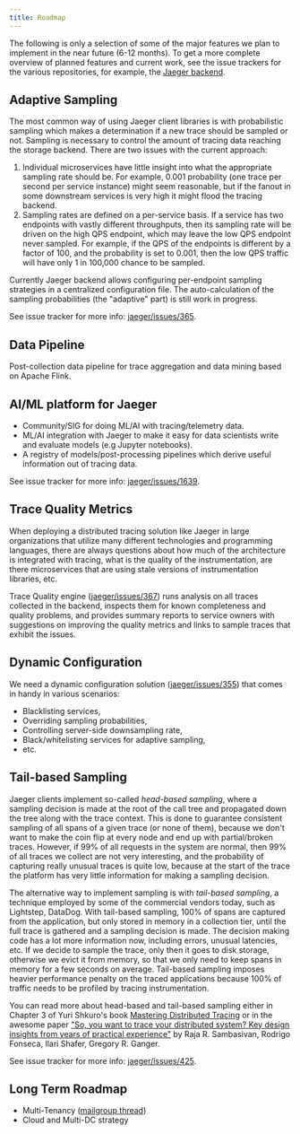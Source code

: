 ```yaml
---
title: Roadmap
---
```


The following is only a selection of some of the major features we plan to implement in the near future (6-12 months). To get a more complete overview of planned features and current work, see the issue trackers for the various repositories, for example, the [Jaeger backend](https://github.com/jaegertracing/jaeger/issues/).

## Adaptive Sampling

The most common way of using Jaeger client libraries is with probabilistic sampling which makes a determination
if a new trace should be sampled or not. Sampling is necessary to control the amount of tracing data reaching
the storage backend. There are two issues with the current approach:

  1. Individual microservices have little insight into what the appropriate sampling rate should be.
     For example, 0.001 probability (one trace per second per service instance) might seem reasonable,
     but if the fanout in some downstream services is very high it might flood the tracing backend.
  1. Sampling rates are defined on a per-service basis. If a service has two endpoints with vastly different
     throughputs, then its sampling rate will be driven on the high QPS endpoint, which may leave the low QPS
     endpoint never sampled. For example, if the QPS of the endpoints is different by a factor of 100, and the
     probability is set to 0.001, then the low QPS traffic will have only 1 in 100,000 chance to be sampled.

Currently Jaeger backend allows configuring per-endpoint sampling strategies in a centralized configuration file.
The auto-calculation of the sampling probabilities (the "adaptive" part) is still work in progress.

See issue tracker for more info: [jaeger/issues/365](https://github.com/jaegertracing/jaeger/issues/365).

## Data Pipeline

Post-collection data pipeline for trace aggregation and data mining based on Apache Flink.

## AI/ML platform for Jaeger

* Community/SIG for doing ML/AI with tracing/telemetry data.
* ML/AI integration with Jaeger to make it easy for data scientists write and evaluate models
  (e.g Jupyter notebooks).
* A registry of models/post-processing pipelines which derive useful information out of tracing data.

See issue tracker for more info: [jaeger/issues/1639](https://github.com/jaegertracing/jaeger/issues/1639).

## Trace Quality Metrics

When deploying a distributed tracing solution like Jaeger in large organizations
that utilize many different technologies and programming languages,
there are always questions about how much of the architecture is integrated
with tracing, what is the quality of the instrumentation, are there microservices
that are using stale versions of instrumentation libraries, etc.

Trace Quality engine ([jaeger/issues/367](https://github.com/jaegertracing/jaeger/issues/367))
runs analysis on all traces collected in the backend, inspects them for known completeness
and quality problems, and provides summary reports to service owners with suggestions on
improving the quality metrics and links to sample traces that exhibit the issues.

## Dynamic Configuration

We need a dynamic configuration solution ([jaeger/issues/355](https://github.com/jaegertracing/jaeger/issues/355))
that comes in handy in various scenarios:

  * Blacklisting services,
  * Overriding sampling probabilities,
  * Controlling server-side downsampling rate,
  * Black/whitelisting services for adaptive sampling,
  * etc.

## Tail-based Sampling

Jaeger clients implement so-called _head-based sampling_, where a sampling decision is made at the root of the call tree and propagated down the tree along with the trace context. This is done to guarantee consistent sampling of all spans of a given trace (or none of them), because we don't want to make the coin flip at every node and end up with partial/broken traces. However, if 99% of all requests in the system are normal, then 99% of all traces we collect are not very interesting, and the probability of capturing really unusual traces is quite low, because at the start of the trace the platform has very little information for making a sampling decision.

The alternative way to implement sampling is with _tail-based sampling_, a technique employed by some of the commercial vendors today, such as Lightstep, DataDog. With tail-based sampling, 100% of spans are captured from the application, but only stored in memory in a collection tier, until the full trace is gathered and a sampling decision is made. The decision making code has a lot more information now, including errors, unusual latencies, etc. If we decide to sample the trace, only then it goes to disk storage, otherwise we evict it from memory, so that we only need to keep spans in memory for a few seconds on average. Tail-based sampling imposes heavier performance penalty on the traced applications because 100% of traffic needs to be profiled by tracing instrumentation.

You can read more about head-based and tail-based sampling either in Chapter 3 of Yuri Shkuro's book [Mastering Distributed Tracing](https://www.shkuro.com/books/2019-mastering-distributed-tracing/) or in the awesome paper ["So, you want to trace your distributed system? Key design insights from years of practical experience"](http://www.pdl.cmu.edu/PDL-FTP/SelfStar/CMU-PDL-14-102.pdf) by Raja R. Sambasivan, Rodrigo Fonseca, Ilari Shafer, Gregory R. Ganger.

See issue tracker for more info: [jaeger/issues/425](https://github.com/jaegertracing/jaeger/issues/425).

## Long Term Roadmap

* Multi-Tenancy ([mailgroup thread](https://groups.google.com/forum/#!topic/jaeger-tracing/PcxftflO4_o))
* Cloud and Multi-DC strategy
